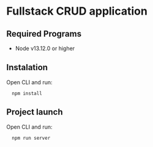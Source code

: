 # Fullstack CRUD application

## Required Programs
  * Node v13.12.0 or higher

## Instalation
Open CLI and run:
```
  npm install
```

## Project launch
Open CLI and run:
```
  npm run server
```
